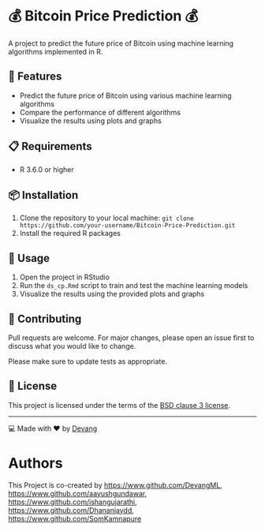 💰 Bitcoin Price Prediction 💰
==============================

A project to predict the future price of Bitcoin using machine learning algorithms implemented in R.


🚀 Features
-----------

*   Predict the future price of Bitcoin using various machine learning algorithms
*   Compare the performance of different algorithms
*   Visualize the results using plots and graphs

📋 Requirements
---------------

*   R 3.6.0 or higher

📦 Installation
---------------

1.  Clone the repository to your local machine: `git clone https://github.com/your-username/Bitcoin-Price-Prediction.git`
2.  Install the required R packages

🔧 Usage
--------

1.  Open the project in RStudio
2.  Run the `ds_cp.Rmd` script to train and test the machine learning models
3.  Visualize the results using the provided plots and graphs

🤝 Contributing
---------------

Pull requests are welcome. For major changes, please open an issue first to discuss what you would like to change.

Please make sure to update tests as appropriate.

📄 License
----------

This project is licensed under the terms of the [BSD clause 3 license](https://opensource.org/licenses/BSD-3-Clause).

* * *

💻 Made with ❤️ by [Devang](https://github.com/DevangML)

# Authors

This Project is co-created by https://www.github.com/DevangML, https://www.github.com/aayushgundawar, https://www.github.com/ishangujarathi, https://www.github.com/Dhananjaydd, https://www.github.com/SomKamnapure

